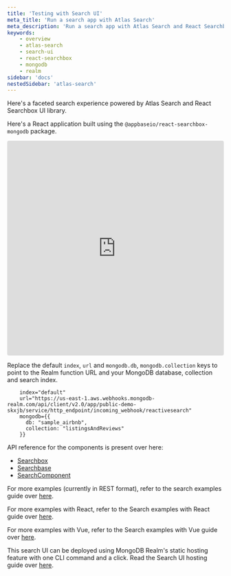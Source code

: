 ```yaml
---
title: 'Testing with Search UI'
meta_title: 'Run a search app with Atlas Search'
meta_description: 'Run a search app with Atlas Search and React Searchbox UI library.'
keywords:
    - overview
    - atlas-search
    - search-ui
    - react-searchbox
    - mongodb
    - realm
sidebar: 'docs'
nestedSidebar: 'atlas-search'
---
```


Here's a faceted search experience powered by Atlas Search and React Searchbox UI library.

Here's a React application built using the `@appbaseio/react-searchbox-mongodb` package.

<iframe src="https://codesandbox.io/embed/romantic-bird-spqfr?fontsize=14&hidenavigation=1&theme=dark"
     style="width:100%; height:500px; border:0; border-radius: 4px; overflow:hidden;"
     title="romantic-bird-spqfr"
     allow="accelerometer; ambient-light-sensor; camera; encrypted-media; geolocation; gyroscope; hid; microphone; midi; payment; usb; vr; xr-spatial-tracking"
     sandbox="allow-forms allow-modals allow-popups allow-presentation allow-same-origin allow-scripts"
   ></iframe>

Replace the default `index`, `url` and `mongodb.db`, `mongodb.collection` keys to point to the Realm function URL and your MongoDB database, collection and search index.

```
    index="default"
    url="https://us-east-1.aws.webhooks.mongodb-realm.com/api/client/v2.0/app/public-demo-skxjb/service/http_endpoint/incoming_webhook/reactivesearch"
    mongodb={{
      db: "sample_airbnb",
      collection: "listingsAndReviews"
    }}
```

API reference for the components is present over here:

- [Searchbox](https://docs.appbase.io/docs/reactivesearch/react-searchbox/quickstart/)
- [Searchbase](https://docs.appbase.io/docs/reactivesearch/react-searchbox/searchbase/)
- [SearchComponent](https://docs.appbase.io/docs/reactivesearch/react-searchbox/searchcomponent/)

For more examples (currently in REST format), refer to the search examples guide over [here](/docs/reactivesearch/atlas-search/search-examples/).

For more examples with React, refer to the Search examples with React guide over [here](/docs/reactivesearch/atlas-search/search-examples-with-react/).

For more examples with Vue, refer to the Search examples with Vue guide over [here](/docs/reactivesearch/atlas-search/search-examples-with-vue/).

This search UI can be deployed using MongoDB Realm's static hosting feature with one CLI command and a click. Read the Search UI hosting guide over [here](/docs/reactivesearch/atlas-search/static-hosting/).